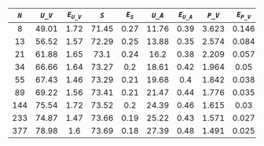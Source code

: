 ﻿| ***`N`*** | ***`U_V`*** | ***`E`<sub>`U_V`</sub>*** | ***`S`*** | ***`E`<sub>`S`</sub>*** | ***`U_A`*** | ***`E`<sub>`U_A`</sub>*** | ***`P_V`*** | ***`E`<sub>`P_V`</sub>*** | ***`P_A`*** | ***`E`<sub>`P_A`</sub>*** |
|:---------:|:-----------:|:-------------------------:|:---------:|:-----------------------:|:-----------:|:-------------------------:|:-----------:|:-------------------------:|:-----------:|:-------------------------:|
| 8         | 49.01       | 1.72                      | 71.45     | 0.27                    | 11.76       | 0.39                      | 3.623       | 0.146                     | 10.662      | 0.482                     |
| 13        | 56.52       | 1.57                      | 72.29     | 0.25                    | 13.88       | 0.35                      | 2.574       | 0.084                     | 7.591       | 0.28                      |
| 21        | 61.88       | 1.65                      | 73.1      | 0.24                    | 16.2        | 0.38                      | 2.209       | 0.057                     | 6.238       | 0.229                     |
| 34        | 66.66       | 1.64                      | 73.27     | 0.2                     | 18.61       | 0.42                      | 1.964       | 0.05                      | 4.965       | 0.114                     |
| 55        | 67.43       | 1.46                      | 73.29     | 0.21                    | 19.68       | 0.4                       | 1.842       | 0.038                     | 4.58        | 0.101                     |
| 89        | 69.22       | 1.56                      | 73.41     | 0.21                    | 21.47       | 0.44                      | 1.776       | 0.035                     | 4.182       | 0.093                     |
| 144       | 75.54       | 1.72                      | 73.52     | 0.2                     | 24.39       | 0.46                      | 1.615       | 0.03                      | 3.565       | 0.069                     |
| 233       | 74.87       | 1.47                      | 73.66     | 0.19                    | 25.22       | 0.43                      | 1.571       | 0.027                     | 3.36        | 0.058                     |
| 377       | 78.98       | 1.6                       | 73.69     | 0.18                    | 27.39       | 0.48                      | 1.491       | 0.025                     | 3.094       | 0.053                     |
